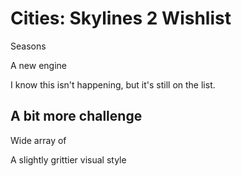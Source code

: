 # Cities: Skylines 2 Wishlist


Seasons







A new engine




I know this isn't happening, but it's still on the list.




## A bit more challenge







Wide array of







A slightly grittier visual style


